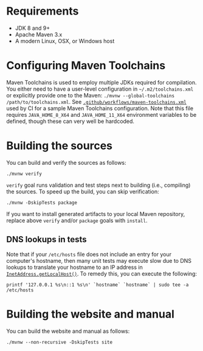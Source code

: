 <!---
 Licensed to the Apache Software Foundation (ASF) under one or more
 contributor license agreements.  See the NOTICE file distributed with
 this work for additional information regarding copyright ownership.
 The ASF licenses this file to You under the Apache License, Version 2.0
 (the "License"); you may not use this file except in compliance with
 the License.  You may obtain a copy of the License at

      http://www.apache.org/licenses/LICENSE-2.0

 Unless required by applicable law or agreed to in writing, software
 distributed under the License is distributed on an "AS IS" BASIS,
 WITHOUT WARRANTIES OR CONDITIONS OF ANY KIND, either express or implied.
 See the License for the specific language governing permissions and
 limitations under the License.
-->

# Requirements

* JDK 8 and 9+
* Apache Maven 3.x
* A modern Linux, OSX, or Windows host

<a name="toolchains"></a>
# Configuring Maven Toolchains

Maven Toolchains is used to employ multiple JDKs required for compilation.
You either need to have a user-level configuration in `~/.m2/toolchains.xml` or explicitly provide one to the Maven: `./mvnw --global-toolchains /path/to/toolchains.xml`.
See [`.github/workflows/maven-toolchains.xml`](.github/workflows/maven-toolchains.xml) used by CI for a sample Maven Toolchains configuration.
Note that this file requires `JAVA_HOME_8_X64` and `JAVA_HOME_11_X64` environment variables to be defined, though these can very well be hardcoded.

<a name="building"></a>
# Building the sources

You can build and verify the sources as follows:

    ./mvnw verify

`verify` goal runs validation and test steps next to building (i.e., compiling) the sources.
To speed up the build, you can skip verification:

    ./mvnw -DskipTests package

If you want to install generated artifacts to your local Maven repository, replace above `verify` and/or `package` goals with `install`.

<a name="dns"></a>
## DNS lookups in tests

Note that if your `/etc/hosts` file does not include an entry for your computer's hostname, then
many unit tests may execute slow due to DNS lookups to translate your hostname to an IP address in
[`InetAddress.getLocalHost()`](http://docs.oracle.com/javase/7/docs/api/java/net/InetAddress.html#getLocalHost()).
To remedy this, you can execute the following:

    printf '127.0.0.1 %s\n::1 %s\n' `hostname` `hostname` | sudo tee -a /etc/hosts

<a name="website"></a>
# Building the website and manual

You can build the website and manual as follows:

    ./mvnw --non-recursive -DskipTests site
